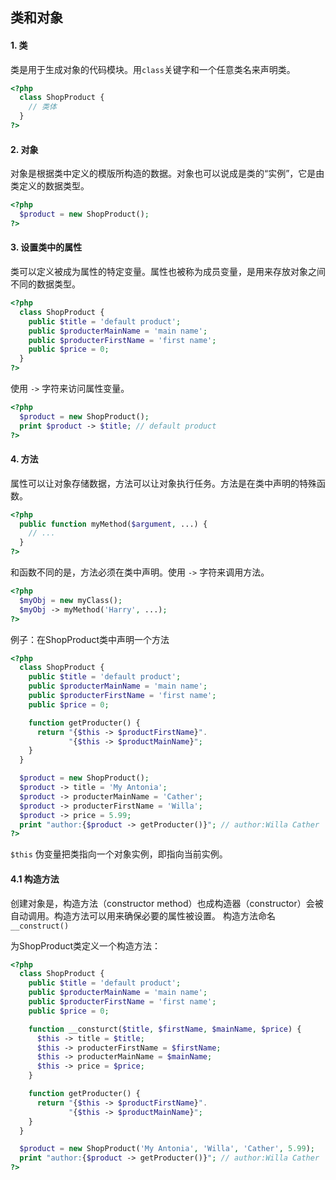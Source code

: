 ## 类和对象

#### 1. 类
类是用于生成对象的代码模块。用`class`关键字和一个任意类名来声明类。
```php
<?php
  class ShopProduct {
    // 类体
  }
?>
```

#### 2. 对象
对象是根据类中定义的模版所构造的数据。对象也可以说成是类的“实例”，它是由类定义的数据类型。
```php
<?php
  $product = new ShopProduct();
?>
```

#### 3. 设置类中的属性
类可以定义被成为属性的特定变量。属性也被称为成员变量，是用来存放对象之间不同的数据类型。
```php
<?php
  class ShopProduct {
    public $title = 'default product';
    public $producterMainName = 'main name';
    public $producterFirstName = 'first name';
    public $price = 0;
  }
?>
```
使用 `->` 字符来访问属性变量。

```php
<?php
  $product = new ShopProduct();
  print $product -> $title; // default product
?>
```

#### 4. 方法
属性可以让对象存储数据，方法可以让对象执行任务。方法是在类中声明的特殊函数。

```php
<?php
  public function myMethod($argument, ...) {
    // ...
  }
?>
```
和函数不同的是，方法必须在类中声明。使用 `->` 字符来调用方法。

```php
<?php
  $myObj = new myClass();
  $myObj -> myMethod('Harry', ...);
?>
```
例子：在ShopProduct类中声明一个方法

```php
<?php
  class ShopProduct {
    public $title = 'default product';
    public $producterMainName = 'main name';
    public $producterFirstName = 'first name';
    public $price = 0;

    function getProducter() {
      return "{$this -> $productFirstName}".
             "{$this -> $productMainName}";
    }
  }

  $product = new ShopProduct();
  $product -> title = 'My Antonia';
  $product -> producterMainName = 'Cather';
  $product -> producterFirstName = 'Willa';
  $product -> price = 5.99;
  print "author:{$product -> getProducter()}"; // author:Willa Cather
?>
```
`$this` 伪变量把类指向一个对象实例，即指向当前实例。

#### 4.1 构造方法
创建对象是，构造方法（constructor method）也成构造器（constructor）会被自动调用。构造方法可以用来确保必要的属性被设置。
构造方法命名 `__construct()`

为ShopProduct类定义一个构造方法：

```php
<?php
  class ShopProduct {
    public $title = 'default product';
    public $producterMainName = 'main name';
    public $producterFirstName = 'first name';
    public $price = 0;

    function __consturct($title, $firstName, $mainName, $price) {
      $this -> title = $title;
      $this -> producterFirstName = $firstName;
      $this -> producterMainName = $mainName;
      $this -> price = $price;
    }

    function getProducter() {
      return "{$this -> $productFirstName}".
             "{$this -> $productMainName}";
    }
  }

  $product = new ShopProduct('My Antonia', 'Willa', 'Cather', 5.99);
  print "author:{$product -> getProducter()}"; // author:Willa Cather
?>
```

